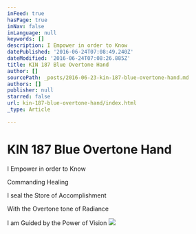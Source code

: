 ```yaml
---
inFeed: true
hasPage: true
inNav: false
inLanguage: null
keywords: []
description: I Empower in order to Know
datePublished: '2016-06-24T07:08:49.240Z'
dateModified: '2016-06-24T07:08:26.885Z'
title: KIN 187 Blue Overtone Hand
author: []
sourcePath: _posts/2016-06-23-kin-187-blue-overtone-hand.md
authors: []
publisher: null
starred: false
url: kin-187-blue-overtone-hand/index.html
_type: Article

---
```

# KIN 187 Blue Overtone Hand

I Empower in order to Know

Commanding Healing

I seal the Store of Accomplishment

With the Overtone tone of Radiance

I am Guided by the Power of Vision
![](https://the-grid-user-content.s3-us-west-2.amazonaws.com/19e32c2d-5172-4b3f-9b8f-e449272c96b4.png)